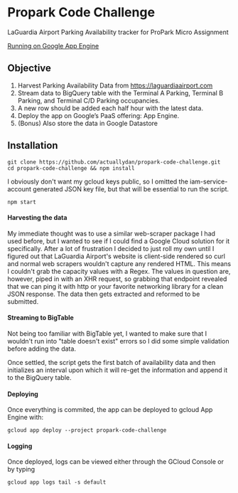 # Propark Code Challenge

LaGuardia Airport Parking Availability tracker for ProPark Micro Assignment

[Running on Google App Engine](https://propark-code-challenge.appspot.com)

## Objective

1.  Harvest Parking Availability Data from https://laguardiaairport.com
2.  Stream data to BigQuery table with the Terminal A Parking, Terminal B Parking, and Terminal C/D Parking occupancies.
3.  A new row should be added each half hour with the latest data.
4.  Deploy the app on Google’s PaaS offering: App Engine.
5.  (Bonus) Also store the data in Google Datastore

## Installation

```
git clone https://github.com/actuallydan/propark-code-challenge.git
cd propark-code-challenge && npm install
```

I obviously don't want my gcloud keys public, so I omitted the iam-service-account generated JSON key file, but that will be essential to run the script.

```
npm start
```

#### Harvesting the data

My immediate thought was to use a similar web-scraper package I had used before, but I wanted to see if I could find a Google Cloud solution for it specifically. After a lot of frustration I decided to just roll my own until I figured out that LaGuardia Airport's website is client-side rendered so curl and normal web scrapers wouldn't capture any rendered HTML. This means I couldn't grab the capacity values with a Regex. The values in question are, however, piped in with an XHR request, so grabbing that endpoint revealed that we can ping it with http or your favorite networking library for a clean JSON response. The data then gets extracted and reformed to be submitted.

#### Streaming to BigTable

Not being too familiar with BigTable yet, I wanted to make sure that I wouldn't run into "table doesn't exist" errors so I did some simple validation before adding the data.

Once settled, the script gets the first batch of availability data and then initializes an interval upon which it will re-get the information and append it to the BigQuery table.

#### Deploying

Once everything is commited, the app can be deployed to gcloud App Engine with:

```
gcloud app deploy --project propark-code-challenge
```

#### Logging

Once deployed, logs can be viewed either through the GCloud Console or by typing

```
gcloud app logs tail -s default
```
